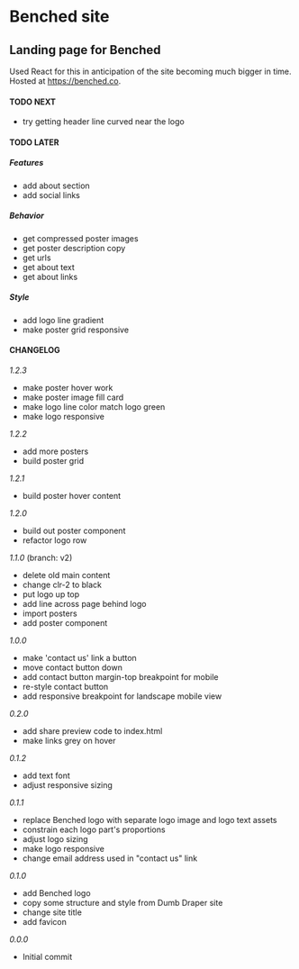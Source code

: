 # Benched site

## Landing page for Benched

Used React for this in anticipation of the site becoming much bigger in time. Hosted at https://benched.co.

#### TODO NEXT

- try getting header line curved near the logo

#### TODO LATER

##### Features

- add about section
- add social links

##### Behavior

- get compressed poster images
- get poster description copy
- get urls
- get about text
- get about links

##### Style

- add logo line gradient
- make poster grid responsive

#### CHANGELOG

_1.2.3_

- make poster hover work
- make poster image fill card
- make logo line color match logo green
- make logo responsive

_1.2.2_

- add more posters
- build poster grid

_1.2.1_

- build poster hover content

_1.2.0_

- build out poster component
- refactor logo row

_1.1.0_ (branch: v2)

- delete old main content
- change clr-2 to black
- put logo up top
- add line across page behind logo
- import posters
- add poster component

_1.0.0_

- make 'contact us' link a button
- move contact button down
- add contact button margin-top breakpoint for mobile
- re-style contact button
- add responsive breakpoint for landscape mobile view

_0.2.0_

- add share preview code to index.html
- make links grey on hover

_0.1.2_

- add text font
- adjust responsive sizing

_0.1.1_

- replace Benched logo with separate logo image and logo text assets
- constrain each logo part's proportions
- adjust logo sizing
- make logo responsive
- change email address used in "contact us" link

_0.1.0_

- add Benched logo
- copy some structure and style from Dumb Draper site
- change site title
- add favicon

_0.0.0_

- Initial commit
